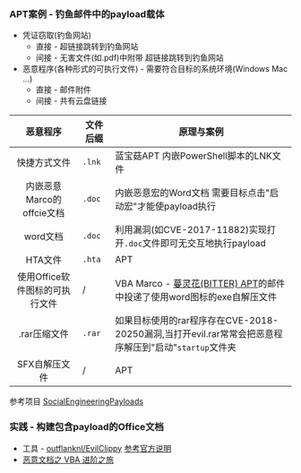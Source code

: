 ### APT案例 - 钓鱼邮件中的payload载体

* 凭证窃取(钓鱼网站)
  * 直接 - 超链接跳转到钓鱼网站
  * 间接 - 无害文件(如.pdf)中附带 超链接跳转到钓鱼网站
* 恶意程序(各种形式的可执行文件) - 需要符合目标的系统环境(Windows Mac ...)
  * 直接 - 邮件附件
  * 间接 - 共有云盘链接

|恶意程序|文件后缀|原理与案例|
|:----:|-|----|
|快捷方式文件|`.lnk`|蓝宝菇APT 内嵌PowerShell脚本的LNK文件|
|内嵌恶意Marco的offcie文档|`.doc`|内嵌恶意宏的Word文档 需要目标点击"启动宏"才能使payload执行|
|word文档|`.doc`|利用漏洞(如CVE-2017-11882)实现打开`.doc`文件即可无交互地执行payload|
|HTA文件|`.hta`|APT|
|使用Office软件图标的可执行文件|/|VBA Marco - [蔓灵花(BITTER) APT](https://s.tencent.com/research/report/615.html)的邮件中投递了使用word图标的exe自解压文件|
|.rar压缩文件|`.rar`|如果目标使用的rar程序存在CVE-2018-20250漏洞,当打开evil.rar常常会把恶意程序解压到"启动"`startup`文件夹|
|SFX自解压文件|/|APT|

参考项目 [SocialEngineeringPayloads](https://github.com/bhdresh/SocialEngineeringPayloads)


### 实践 - 构建包含payload的Office文档

* 工具 - [outflanknl/EvilClippy](https://github.com/outflanknl/EvilClippy) [参考官方说明](https://outflank.nl/blog/2019/05/05/evil-clippy-ms-office-maldoc-assistant/)
* [恶意文档之 VBA 进阶之旅](https://mp.weixin.qq.com/s?timestamp=1564024589&src=3&ver=1&signature=5qCWwdoC3R-ovJyrkClXoQRo6yJKXys8mWW8Im6PKLEJ8GKti7erXOiKRWpjFM48P8DzIs3pZpcikyioCqEV69x0ATWtBbALMn5MkhjaDa8V-BCQfg7kGLJRjj3q0ncqHR22LmaXLVmqvlXooa6MZ3V0P993xuRPJmE5l9JRC58=)
